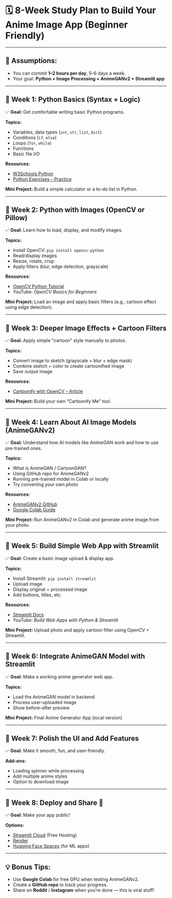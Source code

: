 # 🗓️ 8-Week Study Plan to Build Your Anime Image App (Beginner Friendly)

---

## 📌 Assumptions:
- You can commit **1–2 hours per day**, 5–6 days a week.
- Your goal: **Python + Image Processing + AnimeGANv2 + Streamlit app**

---

## 🧭 Week 1: Python Basics (Syntax + Logic)
✅ **Goal:** Get comfortable writing basic Python programs.

**Topics:**
- Variables, data types (`int`, `str`, `list`, `dict`)
- Conditions (`if`, `else`)
- Loops (`for`, `while`)
- Functions
- Basic file I/O

**Resources:**
- [W3Schools Python](https://www.w3schools.com/python/)
- [Python Exercises – Practice](https://www.w3resource.com/python-exercises/)
  
**Mini Project:** Build a simple calculator or a to-do list in Python.

---

## 🧭 Week 2: Python with Images (OpenCV or Pillow)
✅ **Goal:** Learn how to load, display, and modify images.

**Topics:**
- Install OpenCV: `pip install opencv-python`
- Read/display images
- Resize, rotate, crop
- Apply filters (blur, edge detection, grayscale)

**Resources:**
- [OpenCV Python Tutorial](https://docs.opencv.org/4.x/d6/d00/tutorial_py_root.html)
- YouTube: *OpenCV Basics for Beginners*

**Mini Project:** Load an image and apply basic filters (e.g., cartoon effect using edge detection).

---

## 🧭 Week 3: Deeper Image Effects + Cartoon Filters
✅ **Goal:** Apply simple "cartoon" style manually to photos.

**Topics:**
- Convert image to sketch (grayscale + blur + edge mask)
- Combine sketch + color to create cartoonified image
- Save output image

**Resources:**
- [Cartoonify with OpenCV – Article](https://data-flair.training/blogs/cartooning-an-image-using-opencv-python/)
  
**Mini Project:** Build your own “Cartoonify Me” tool.

---

## 🧭 Week 4: Learn About AI Image Models (AnimeGANv2)
✅ **Goal:** Understand how AI models like AnimeGAN work and how to use pre-trained ones.

**Topics:**
- What is AnimeGAN / CartoonGAN?
- Using GitHub repo for AnimeGANv2
- Running pre-trained model in Colab or locally
- Try converting your own photo

**Resources:**
- [AnimeGANv2 GitHub](https://github.com/TachibanaYoshino/AnimeGANv2)
- [Google Colab Guide](https://colab.research.google.com/)

**Mini Project:** Run AnimeGANv2 in Colab and generate anime image from your photo.

---

## 🧭 Week 5: Build Simple Web App with Streamlit
✅ **Goal:** Create a basic image upload & display app.

**Topics:**
- Install Streamlit: `pip install streamlit`
- Upload image
- Display original + processed image
- Add buttons, titles, etc.

**Resources:**
- [Streamlit Docs](https://docs.streamlit.io/)
- YouTube: *Build Web Apps with Python & Streamlit*

**Mini Project:** Upload photo and apply cartoon filter using OpenCV + Streamlit.

---

## 🧭 Week 6: Integrate AnimeGAN Model with Streamlit
✅ **Goal:** Make a working anime generator web app.

**Topics:**
- Load the AnimeGAN model in backend
- Process user-uploaded image
- Show before-after preview

**Mini Project:** Final Anime Generator App (local version)

---

## 🧭 Week 7: Polish the UI and Add Features
✅ **Goal:** Make it smooth, fun, and user-friendly.

**Add-ons:**
- Loading spinner while processing
- Add multiple anime styles
- Option to download image

---

## 🧭 Week 8: Deploy and Share 🎉
✅ **Goal:** Make your app public!

**Options:**
- [Streamlit Cloud](https://streamlit.io/cloud) (Free Hosting)
- [Render](https://render.com/)
- [Hugging Face Spaces](https://huggingface.co/spaces) (for ML apps)

---

## 💡 Bonus Tips:
- Use **Google Colab** for free GPU when testing AnimeGANv2.
- Create a **GitHub repo** to track your progress.
- Share on **Reddit** / **Instagram** when you’re done — this is viral stuff!
